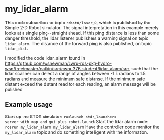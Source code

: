 # my_lidar_alarm

This code subscribes to topic `robot0/laser_0`, which is published by the Simple 2-D Robot simulator.
The signal interpretation in this example merely looks at a single ping--straight ahead.  If this
ping distance is less than some danger threshold, the lidar listener publishers a warning signal on
topic `lidar_alarm`.  The distance of the forward ping is also published, on topic `lidar_dist`.

I modified the code lidar_alarm found in https://github.com/wsnewman/cwru-ros-pkg-hydro-wsn/tree/master/catkin/src/cwru_376_student/lidar_alarm/src, such that the lidar scanner can detect a range of angles between -1.5 radians to 1.5 radians and measure the minimum safe distanse. If the minimum safe distant exceed the distant read for each reading, an alarm message will be pulished.

## Example usage
Start up the STDR simulator:
`roslaunch stdr_launchers server_with_map_and_gui_plus_robot.launch`
Start the lidar alarm node:
 `rosrun my_lidar_alarm my_lidar_alarm`
 Have the controller code monitor the `my_lidar_alarm` topic and do something intelligent with the information.

    
